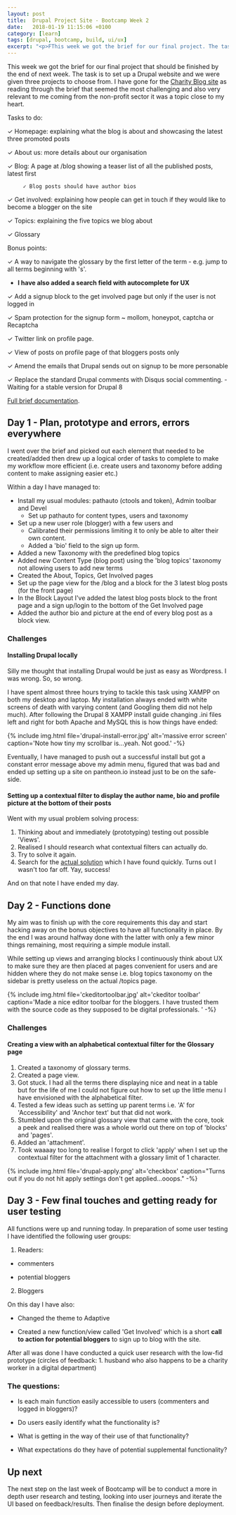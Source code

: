 ```yaml
---
layout: post
title:  Drupal Project Site - Bootcamp Week 2
date:   2018-01-19 11:15:06 +0100
category: [learn]
tags: [drupal, bootcamp, build, ui/ux]
excerpt: "<p>FThis week we got the brief for our final project. The task is to set up a Drupal website and we were given three projects to choose from. I have gone for the Charity Blog site as reading through the brief that seemed the most challenging and also very relevant to me coming from the non-profit sector it was a topic close to my heart.</p>"
---
```


This week we got the brief for our final project that should be finished by the end of next week. The task is to set up a Drupal website and we were given three projects to choose from. I have gone for the [Charity Blog site](http://dev-appcharity.pantheonsite.io/) as reading through the brief that seemed the most challenging and also very relevant to me coming from the non-profit sector it was a topic close to my heart.

Tasks to do:

   ✓ Homepage: explaining what the blog is about and showcasing the latest three promoted posts

   ✓ About us: more details about our organisation

   ✓ Blog: A page at /blog showing a teaser list of all the published posts, latest first

         ✓ Blog posts should have author bios

   ✓ Get involved: explaining how people can get in touch if they would like to become a blogger on the site

   ✓ Topics: explaining the five topics we blog about

   ✓ Glossary

Bonus points:

   ✓ A way to navigate the glossary by the first letter of the term - e.g. jump to all terms beginning with 's'.
   + **I have also added a search field with autocomplete for UX**

   ✓ Add a signup block to the get involved page but only if the user is not logged in

   ✓ Spam protection for the signup form ~ mollom, honeypot, captcha or Recaptcha

   ✓ Twitter link on profile page.

   ✓ View of posts on profile page of that bloggers posts only

   ✓  Amend the emails that Drupal sends out on signup to be more personable

 ✓   Replace the standard Drupal comments with Disqus social commenting. - Waiting for a stable version for Drupal 8

[Full brief documentation](https://crispinread.gitbooks.io/web-dev-apprenticeship-boot-camp/content/multi-user-blog.html).

## Day 1 - Plan, prototype and errors, errors everywhere
I went over the brief and picked out each element that needed to be created/added then drew up a logical order of tasks to complete to make my workflow more efficient (i.e. create users and taxonomy before adding content to make assigning easier etc.)

Within a day I have managed to:

- Install my usual modules: pathauto (ctools and token), Admin toolbar and Devel
    - Set up pathauto for content types, users and taxonomy
- Set up a new user role (blogger) with a few users and
    - Calibrated their permissions limiting it to only be able to alter their own content.
    - Added a 'bio' field to the sign up form.
- Added a new Taxonomy with the predefined blog topics
- Added new Content Type (blog post) using the 'blog topics' taxonomy not allowing users to add new terms
- Created the About, Topics, Get Involved pages
- Set up the page view for the /blog and a block for the 3 latest blog posts (for the front page)
- In the Block Layout I've added the latest blog posts block to the front page and a sign up/login to the bottom of the Get Involved page
- Added the author bio and picture at the end of every blog post as a block view.

### Challenges

#### Installing Drupal locally

Silly me thought that installing Drupal would be just as easy as Wordpress. I was wrong. So, so wrong.

I have spent almost three hours trying to tackle this task using XAMPP on both my desktop and laptop. My installation always ended with white screens of death with varying content (and Googling them did not help much). After following the Drupal 8 XAMPP install guide changing .ini files left and right for both Apache and MySQL this is how things have ended:

{% include img.html file='drupal-install-error.jpg' alt='massive error screen'
caption='Note how tiny my scrollbar is...yeah. Not good.' -%}

Eventually, I have managed to push out a successful install but got a constant error message above my admin menu, figured that was bad and ended up setting up a site on pantheon.io instead just to be on the safe-side.

#### Setting up a contextual filter to display the author name, bio and profile picture at the bottom of their posts

Went with my usual problem solving process:

1. Thinking about and immediately (prototyping) testing out possible 'Views'.
2. Realised I should research what contextual filters can actually do.
3. Try to solve it again.
4. Search for the [actual solution](https://drupal.stackexchange.com/questions/207238/show-authors-info-in-a-block) which I have found quickly. Turns out I wasn't too far off. Yay, success!
 
And on that note I have ended my day.

## Day 2 - Functions done

My aim was to finish up with the core requirements this day and start hacking away on the bonus objectives to have all functionality in place. By the end I was around halfway done with the latter with only a few minor things remaining, most requiring a simple module install.

While setting up views and arranging blocks I continuously think about UX to make sure they are then placed at pages convenient for users and are hidden where they do not make sense i.e. blog topics taxonomy on the sidebar is pretty useless on the actual /topics page.

{% include img.html file='ckeditortoolbar.jpg' alt='ckeditor toolbar'
caption='Made a nice editor toolbar for the bloggers. I have trusted them with the source code as they supposed to be digital professionals.
' -%}

### Challenges

#### Creating a view with an alphabetical contextual filter for the Glossary page

1. Created a taxonomy of glossary terms.
2. Created a page view.
3. Got stuck. I had all the terms there displaying nice and neat in a table but for the life of me I could not figure out how to set up the little menu I have envisioned with the alphabetical filter.
4. Tested a few ideas such as setting up parent terms i.e. 'A' for 'Accessibility' and 'Anchor text' but that did not work.
5. Stumbled upon the original glossary view that came with the core, took a peek and realised there was a whole world out there on top of 'blocks' and 'pages'.
6. Added an 'attachment'.
7. Took waaaay too long to realise I forgot to click 'apply' when I set up the contextual filter for the attachment with a glossary limit of 1 character.

{% include img.html file='drupal-apply.png' alt='checkbox'
caption="Turns out if you do not hit apply settings don't get applied...ooops." -%}

## Day 3 - Few final touches and getting ready for user testing

All functions were up and running today. In preparation of some user testing I have identified the following user groups:

1. Readers:

- commenters

- potential bloggers

2. Bloggers

On this day I have also:

- Changed the theme to Adaptive

- Created a new function/view called 'Get Involved' which is a short **call to action for potential bloggers** to sign up to blog with the site.

After all was done I have conducted a quick user research with the low-fid prototype (circles of feedback: 1. husband who also happens to be a charity worker in a digital department)

### The questions:

- Is each main function easily accessible to users (commenters and logged in bloggers)?

- Do users easily identify what the functionality is?

- What is getting in the way of their use of that functionality?

- What expectations do they have of potential supplemental functionality?

## Up next

The next step on the last week of Bootcamp will be to conduct a more in depth user research and testing, looking into user journeys and iterate the UI based on feedback/results. Then finalise the design before deployment.
